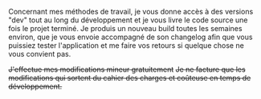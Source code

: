 Concernant mes méthodes de travail, je vous donne accès à des versions "dev" tout au long du développement et je vous livre le code source une fois le projet terminé. Je produis un nouveau build toutes les semaines environ, que je vous envoie accompagné de son changelog afin que vous puissiez tester l'application et me faire vos retours si quelque chose ne vous convient pas.

~~J'effectue mes modifications mineur gratuitement~~
~~Je ne facture que les modifications qui sortent du cahier des charges et coûteuse en temps de développement.~~
